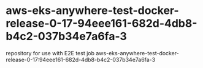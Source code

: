 # aws-eks-anywhere-test-docker-release-0-17-94eee161-682d-4db8-b4c2-037b34e7a6fa-3
repository for use with E2E test job aws-eks-anywhere-test-docker-release-0-17:94eee161-682d-4db8-b4c2-037b34e7a6fa-3
